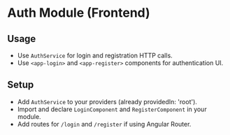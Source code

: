 # Auth Module (Frontend)

## Usage
- Use `AuthService` for login and registration HTTP calls.
- Use `<app-login>` and `<app-register>` components for authentication UI.

## Setup
- Add `AuthService` to your providers (already providedIn: 'root').
- Import and declare `LoginComponent` and `RegisterComponent` in your module.
- Add routes for `/login` and `/register` if using Angular Router.

